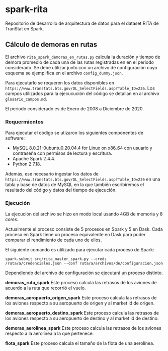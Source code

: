 # spark-rita
Repositorio de desarrollo de arquitectura de datos para el dataset RITA de TranStat en Spark.

## Cálculo de demoras en rutas

El archivo `rita_spark_demoras_en_rutas.py` calcula la duración y tiempo de demora promedio de cada una de las rutas registradas en en el periodo considerado. Se debe utilizar junto con un archivo de configuración cuyo esquema se ejemplifica en el archivo `config_dummy.json`.

Para ejecutarlo se requeren los datos disponibles en `https://www.transtats.bts.gov/DL_SelectFields.asp?Table_ID=236`. Los campos utilizados para la ejecucución del código se detallan en al archivo `glosario_campos.md`. 

El periodo considerado es de Enero de 2008 a Diciembre de 2020.

### Requermientos

Para ejecutar el código se utizaron los siguientes componentes de software:

- MySQL 8.0.21-0ubuntu0.20.04.4 for Linux on x86_64 con usuario y contraseña con permisos de lectura y escritura.
- Apache Spark 2.4.4.
- Python 2.7.18.

Además, ese necesario ingestar los datos de `https://www.transtats.bts.gov/DL_SelectFields.asp?Table_ID=236` en una tabla y base de datos de MySQL en la que también escribiremos el resultado del código y datos del tiempo de ejecución. 

### Ejecución

La ejecución del archivo se hizo en modo local usando 4GB de memoria y 8 _cores_. 

Actualmente el proceso consiste de 5 procesos en Spark y 5 en Dask. Cada proceso en Spark tiene un proceso equivalente en Dask para poder comparar el rendimiento de cada uno de ellos.

El siguiente comando es utilizado para ejecutar cada proceso de Spark:
```
spark-submit src/rita_master_spark.py --creds /ruta/a/credenciales.json --conf ruta/a/archivos/de/configuracion.json
```

Dependiendo del archivo de configuración se ejecutará un proceso distinto.

__demoras_ruta_spark__ Este proceso calcula las retrasos de los aviones de acuerdo a la ruta que recorrió el vuelo.

__demoras_aeropuerto_origen_spark__ Este proceso calcula las retrasos de los aviones respecto a su aeropuerto de origen y al market id de origen.

__demoras_aeropuerto_destino_spark__ Este proceso calcula las retrasos de los aviones respecto a su aeropuerto de destino y al market id de destino.

__demoras_aerolinea_spark__ Este proceso calcula las retrasos de los aviones respecto a la aerolínea a la que pertenece.

__flota_spark__ Este proceso calcula el tamaño de la flota de una aerolínea.
